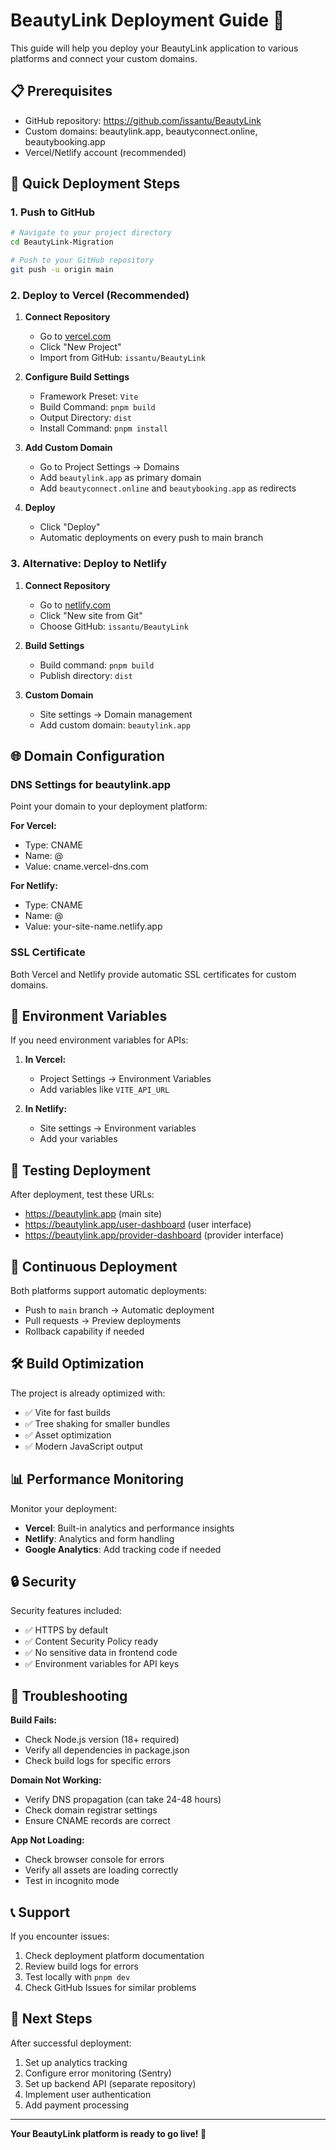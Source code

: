 # BeautyLink Deployment Guide 🚀

This guide will help you deploy your BeautyLink application to various platforms and connect your custom domains.

## 📋 Prerequisites

- GitHub repository: https://github.com/issantu/BeautyLink
- Custom domains: beautylink.app, beautyconnect.online, beautybooking.app
- Vercel/Netlify account (recommended)

## 🚀 Quick Deployment Steps

### 1. Push to GitHub
```bash
# Navigate to your project directory
cd BeautyLink-Migration

# Push to your GitHub repository
git push -u origin main
```

### 2. Deploy to Vercel (Recommended)

1. **Connect Repository**
   - Go to [vercel.com](https://vercel.com)
   - Click "New Project"
   - Import from GitHub: `issantu/BeautyLink`

2. **Configure Build Settings**
   - Framework Preset: `Vite`
   - Build Command: `pnpm build`
   - Output Directory: `dist`
   - Install Command: `pnpm install`

3. **Add Custom Domain**
   - Go to Project Settings → Domains
   - Add `beautylink.app` as primary domain
   - Add `beautyconnect.online` and `beautybooking.app` as redirects

4. **Deploy**
   - Click "Deploy"
   - Automatic deployments on every push to main branch

### 3. Alternative: Deploy to Netlify

1. **Connect Repository**
   - Go to [netlify.com](https://netlify.com)
   - Click "New site from Git"
   - Choose GitHub: `issantu/BeautyLink`

2. **Build Settings**
   - Build command: `pnpm build`
   - Publish directory: `dist`

3. **Custom Domain**
   - Site settings → Domain management
   - Add custom domain: `beautylink.app`

## 🌐 Domain Configuration

### DNS Settings for beautylink.app
Point your domain to your deployment platform:

**For Vercel:**
- Type: CNAME
- Name: @
- Value: cname.vercel-dns.com

**For Netlify:**
- Type: CNAME  
- Name: @
- Value: your-site-name.netlify.app

### SSL Certificate
Both Vercel and Netlify provide automatic SSL certificates for custom domains.

## 🔧 Environment Variables

If you need environment variables for APIs:

1. **In Vercel:**
   - Project Settings → Environment Variables
   - Add variables like `VITE_API_URL`

2. **In Netlify:**
   - Site settings → Environment variables
   - Add your variables

## 📱 Testing Deployment

After deployment, test these URLs:
- https://beautylink.app (main site)
- https://beautylink.app/user-dashboard (user interface)
- https://beautylink.app/provider-dashboard (provider interface)

## 🔄 Continuous Deployment

Both platforms support automatic deployments:
- Push to `main` branch → Automatic deployment
- Pull requests → Preview deployments
- Rollback capability if needed

## 🛠️ Build Optimization

The project is already optimized with:
- ✅ Vite for fast builds
- ✅ Tree shaking for smaller bundles
- ✅ Asset optimization
- ✅ Modern JavaScript output

## 📊 Performance Monitoring

Monitor your deployment:
- **Vercel**: Built-in analytics and performance insights
- **Netlify**: Analytics and form handling
- **Google Analytics**: Add tracking code if needed

## 🔒 Security

Security features included:
- ✅ HTTPS by default
- ✅ Content Security Policy ready
- ✅ No sensitive data in frontend code
- ✅ Environment variables for API keys

## 🚨 Troubleshooting

**Build Fails:**
- Check Node.js version (18+ required)
- Verify all dependencies in package.json
- Check build logs for specific errors

**Domain Not Working:**
- Verify DNS propagation (can take 24-48 hours)
- Check domain registrar settings
- Ensure CNAME records are correct

**App Not Loading:**
- Check browser console for errors
- Verify all assets are loading correctly
- Test in incognito mode

## 📞 Support

If you encounter issues:
1. Check deployment platform documentation
2. Review build logs for errors
3. Test locally with `pnpm dev`
4. Check GitHub Issues for similar problems

## 🎯 Next Steps

After successful deployment:
1. Set up analytics tracking
2. Configure error monitoring (Sentry)
3. Set up backend API (separate repository)
4. Implement user authentication
5. Add payment processing

---

**Your BeautyLink platform is ready to go live! 🎉**
